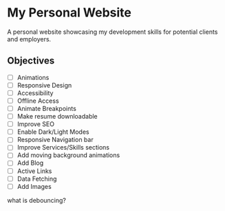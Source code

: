 # My Personal Website
A personal website showcasing my development skills for potential clients and employers.  

## Objectives
- [ ] Animations
- [ ] Responsive Design
- [ ] Accessibility
- [ ] Offline Access
- [ ] Animate Breakpoints
- [ ] Make resume downloadable
- [ ] Improve SEO
- [ ] Enable Dark/Light Modes
- [ ] Responsive Navigation bar
- [ ] Improve Services/Skills sections
- [ ] Add moving background animations
- [ ] Add Blog
- [ ] Active Links
- [ ] Data Fetching
- [ ] Add Images

what is debouncing?
